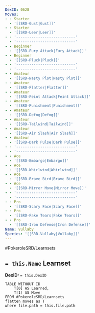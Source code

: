 ```yaml
---
DexID: 0628
Moves:
- - Starter
  - '[[SRD-Gust|Gust]]'
- - Starter
  - '[[SRD-Leer|Leer]]'
- - '---------------------------'
  - '---------------------------'
- - Beginner
  - '[[SRD-Fury Attack|Fury Attack]]'
- - Beginner
  - '[[SRD-Pluck|Pluck]]'
- - '---------------------------'
  - '---------------------------'
- - Amateur
  - '[[SRD-Nasty Plot|Nasty Plot]]'
- - Amateur
  - '[[SRD-Flatter|Flatter]]'
- - Amateur
  - '[[SRD-Feint Attack|Feint Attack]]'
- - Amateur
  - '[[SRD-Punishment|Punishment]]'
- - Amateur
  - '[[SRD-Defog|Defog]]'
- - Amateur
  - '[[SRD-Tailwind|Tailwind]]'
- - Amateur
  - '[[SRD-Air Slash|Air Slash]]'
- - Amateur
  - '[[SRD-Dark Pulse|Dark Pulse]]'
- - '---------------------------'
  - '---------------------------'
- - Ace
  - '[[SRD-Embargo|Embargo]]'
- - Ace
  - '[[SRD-Whirlwind|Whirlwind]]'
- - Ace
  - '[[SRD-Brave Bird|Brave Bird]]'
- - Ace
  - '[[SRD-Mirror Move|Mirror Move]]'
- - '---------------------------'
  - '---------------------------'
- - Pro
  - '[[SRD-Scary Face|Scary Face]]'
- - Pro
  - '[[SRD-Fake Tears|Fake Tears]]'
- - Pro
  - '[[SRD-Iron Defense|Iron Defense]]'
Name: Vullaby
Species: '[[SRD-Vullaby|Vullaby]]'
---
```


#PokeroleSRD/Learnsets

## `= this.Name` Learnset

**DexID:** `= this.DexID`

```dataview
TABLE WITHOUT ID
    T[0] AS Learned,
    T[1] AS Move
FROM #PokeroleSRD/Learnsets
flatten moves as T
where file.path = this.file.path
```
